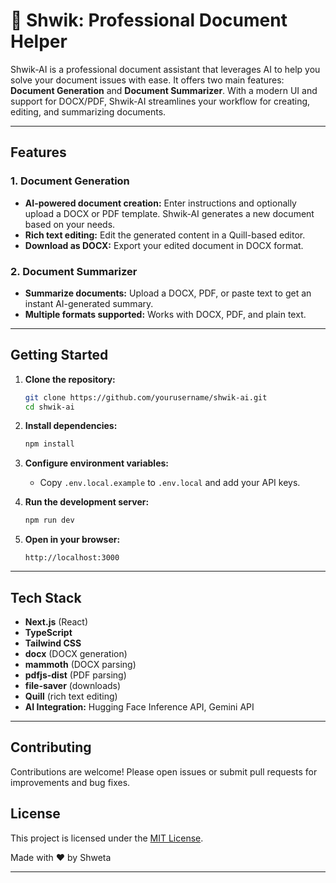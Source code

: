 # 📝 Shwik: Professional Document Helper

Shwik-AI is a professional document assistant that leverages AI to help you solve your document issues with ease. It offers two main features: **Document Generation** and **Document Summarizer**. With a modern UI and support for DOCX/PDF, Shwik-AI streamlines your workflow for creating, editing, and summarizing documents.

---

## Features

### 1. Document Generation
- **AI-powered document creation:** Enter instructions and optionally upload a DOCX or PDF template. Shwik-AI generates a new document based on your needs.
- **Rich text editing:** Edit the generated content in a Quill-based editor.
- **Download as DOCX:** Export your edited document in DOCX format.

### 2. Document Summarizer
- **Summarize documents:** Upload a DOCX, PDF, or paste text to get an instant AI-generated summary.
- **Multiple formats supported:** Works with DOCX, PDF, and plain text.

---

## Getting Started

1. **Clone the repository:**
   ```sh
   git clone https://github.com/yourusername/shwik-ai.git
   cd shwik-ai
   ```

2. **Install dependencies:**
   ```sh
   npm install
   ```

3. **Configure environment variables:**
   - Copy `.env.local.example` to `.env.local` and add your API keys.

4. **Run the development server:**
   ```sh
   npm run dev
   ```

5. **Open in your browser:**
   ```
   http://localhost:3000
   ```

---

## Tech Stack

- **Next.js** (React)
- **TypeScript**
- **Tailwind CSS**
- **docx** (DOCX generation)
- **mammoth** (DOCX parsing)
- **pdfjs-dist** (PDF parsing)
- **file-saver** (downloads)
- **Quill** (rich text editing)
- **AI Integration:** Hugging Face Inference API, Gemini API

---

## Contributing

Contributions are welcome! Please open issues or submit pull requests for improvements and bug fixes.

## License

This project is licensed under the [MIT License](LICENSE).


Made with ❤️ by Shweta

---

